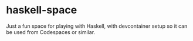 # haskell-space

Just a fun space for playing with Haskell, with devcontainer setup so it can be used from Codespaces or similar.